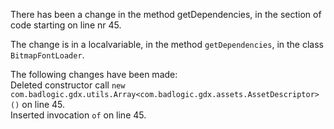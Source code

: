 There has been a change in the method getDependencies, in the section of code starting on line nr 45.
  
The change is in a localvariable, in the method ```getDependencies```, in the class ```BitmapFontLoader```.
  
The following changes have been made:  
Deleted constructor call ```new com.badlogic.gdx.utils.Array<com.badlogic.gdx.assets.AssetDescriptor>()``` on line 45.  
Inserted invocation ```of``` on line 45.  
